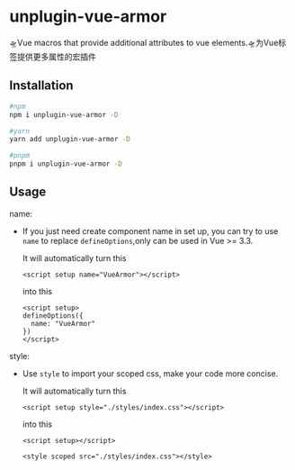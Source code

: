 # unplugin-vue-armor
🛸Vue macros that provide additional attributes to vue elements.🛸为Vue标签提供更多属性的宏插件

## Installation
```bash
#npm
npm i unplugin-vue-armor -D

#yarn
yarn add unplugin-vue-armor -D

#pnpm
pnpm i unplugin-vue-armor -D
```

## Usage
name:
- If you just need create component name in set up, you can try to use `name` to replace `defineOptions`,only can be used in Vue >= 3.3.

  It will automatically turn this
  ```vue
  <script setup name="VueArmor"></script>
  ```
  into this
  ```vue
  <script setup>
  defineOptions({
    name: "VueArmor"
  })
  </script>
  ```
style:
- Use `style` to import your scoped css, make your code more concise.

  It will automatically turn this
  ```vue
  <script setup style="./styles/index.css"></script>
  ```
  into this
  ```vue
  <script setup></script>

  <style scoped src="./styles/index.css"></style>
  ```